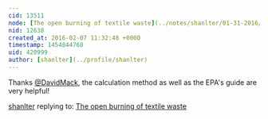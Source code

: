 ```yaml
---
cid: 13511
node: [The open burning of textile waste](../notes/shanlter/01-31-2016/the-open-burning-of-textile-waste)
nid: 12638
created_at: 2016-02-07 11:32:48 +0000
timestamp: 1454844768
uid: 420999
author: [shanlter](../profile/shanlter)
---
```


Thanks [@DavidMack](/profile/DavidMack), the calculation method as well as the EPA's guide are very helpful!

[shanlter](../profile/shanlter) replying to: [The open burning of textile waste](../notes/shanlter/01-31-2016/the-open-burning-of-textile-waste)

